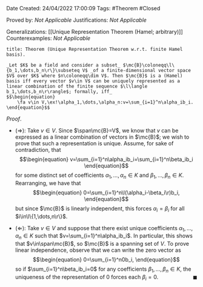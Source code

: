 <br />
<br />

Date Created: 24/04/2022 17:00:09
Tags: #Theorem #Closed

Proved by: _Not Applicable_
Justifications: _Not Applicable_

Generalizations: [[Unique Representation Theorem (Hamel; arbitrary)]]
Counterexamples: _Not Applicable_

``` ad-Theorem
title: Theorem (Unique Representation Theorem w.r.t. finite Hamel basis).

_Let $K$ be a field and consider a subset_ $\mc{B}\coloneqq\l\{b_1,\dots,b_n\r\}\subseteq V$ _of a finite-dimensional vector space $V$ over $K$ where $n\coloneqq\dim V$. Then $\mc{B}$ is a (Hamel) basis iff every vector $v\in V$ can be uniquely represented as a linear combination of the finite sequence $\l\langle b_1,\dots,b_n\r\rangle$; formally, iff_
$$\begin{equation}
    \fa v\in V,\ex!\alpha_1,\dots,\alpha_n:v=\sum_{i=1}^n\alpha_ib_i.
\end{equation}$$

```

_Proof_.
* ($\Rightarrow$): Take $v\in V$. Since $\span\mc{B}=V$, we know that $v$ can be expressed as a linear combination of vectors in $\mc{B}$; we wish to prove that such a representation is unique. Assume, for sake of contradiction, that
$$\begin{equation}
    v=\sum_{i=1}^n\alpha_ib_i=\sum_{i=1}^n\beta_ib_i
\end{equation}$$
for some distinct set of coefficients $\alpha_1,\dots,\alpha_n\in K$ and $\beta_1,\dots,\beta_n\in K$. Rearranging, we have that
$$\begin{equation}
    0=\sum_{i=1}^n\l(\alpha_i-\beta_i\r)b_i,
\end{equation}$$
but since $\mc{B}$ is linearly independent, this forces $\alpha_i=\beta_i$ for all $i\in\l\{1,\dots,n\r\}$.

* ($\Leftarrow$): Take $v\in V$ and suppose that there exist unique coefficients $\alpha_1,\dots,\alpha_n\in K$ such that $v=\sum_{i=1}^n\alpha_ib_i$. In particular, this shows that $v\in\span\mc{B}$, so $\mc{B}$ is a spanning set of $V$. To prove linear independence, observe that we can write the zero vector as
$$\begin{equation}
    0=\sum_{i=1}^n0b_i,
\end{equation}$$
so if $\sum_{i=1}^n\beta_ib_i=0$ for any coefficients $\beta_1,\dots,\beta_n\in K$, the uniqueness of the representation of $0$ forces each $\beta_i=0$.<span style="float:right;">$\blacksquare$</span>
